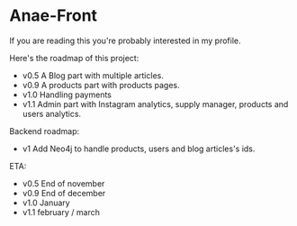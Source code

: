 # Anae-Front

If you are reading this you're probably interested in my profile.

Here's the roadmap of this project:

- v0.5 A Blog part with multiple articles.
- v0.9 A products part with products pages.
- v1.0 Handling payments
- v1.1 Admin part with Instagram analytics, supply manager, products and users analytics.

Backend roadmap:

- v1 Add Neo4j to handle products, users and blog articles's ids.

ETA:

- v0.5 End of november
- v0.9 End of december
- v1.0 January
- v1.1 february / march
